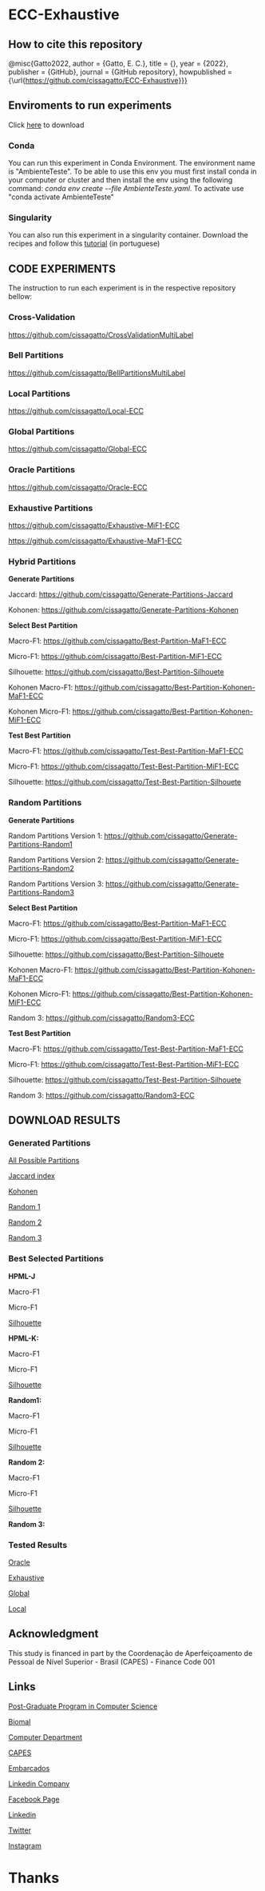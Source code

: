 # ECC-Exhaustive

## How to cite this repository
@misc{Gatto2022, author = {Gatto, E. C.}, title = {}, year = {2022}, publisher = {GitHub}, journal = {GitHub repository}, howpublished = {\url{https://github.com/cissagatto/ECC-Exhaustive}}}


## Enviroments to run experiments
Click [here](https://github.com/cissagatto/Multi-label-classification-using-network-community-information/tree/main/Environment) to download 

### Conda
You can run this experiment in Conda Environment. The environment name is "AmbienteTeste". To be able to use this env you must first install conda in your computer or cluster and then install the env using the following command: *conda env create --file AmbienteTeste.yaml*. To activate use "conda activate AmbienteTeste"

### Singularity
You can also run this experiment in a singularity container. Download the recipes and follow this [tutorial](https://prensa.li/@cissa.gatto/tutorial-como-criar-um-container-singularity-para-executar-scripts-r-com-java-e-rclone
) (in portuguese)

## CODE EXPERIMENTS

The instruction to run each experiment is in the respective repository bellow:

### Cross-Validation

https://github.com/cissagatto/CrossValidationMultiLabel

### Bell Partitions

https://github.com/cissagatto/BellPartitionsMultiLabel

### Local Partitions

https://github.com/cissagatto/Local-ECC

### Global Partitions

https://github.com/cissagatto/Global-ECC

### Oracle Partitions

https://github.com/cissagatto/Oracle-ECC

### Exhaustive Partitions

https://github.com/cissagatto/Exhaustive-MiF1-ECC

https://github.com/cissagatto/Exhaustive-MaF1-ECC


### Hybrid Partitions

__Generate Partitions__

Jaccard: https://github.com/cissagatto/Generate-Partitions-Jaccard

Kohonen: https://github.com/cissagatto/Generate-Partitions-Kohonen


__Select Best Partition__

Macro-F1: https://github.com/cissagatto/Best-Partition-MaF1-ECC

Micro-F1: https://github.com/cissagatto/Best-Partition-MiF1-ECC

Silhouette: https://github.com/cissagatto/Best-Partition-Silhouete

Kohonen Macro-F1: https://github.com/cissagatto/Best-Partition-Kohonen-MaF1-ECC

Kohonen Micro-F1: https://github.com/cissagatto/Best-Partition-Kohonen-MiF1-ECC


__Test Best Partition__

Macro-F1: https://github.com/cissagatto/Test-Best-Partition-MaF1-ECC

Micro-F1: https://github.com/cissagatto/Test-Best-Partition-MiF1-ECC

Silhouette: https://github.com/cissagatto/Test-Best-Partition-Silhouete


### Random Partitions

__Generate Partitions__

Random Partitions Version 1: https://github.com/cissagatto/Generate-Partitions-Random1

Random Partitions Version 2: https://github.com/cissagatto/Generate-Partitions-Random2

Random Partitions Version 3: https://github.com/cissagatto/Generate-Partitions-Random3


__Select Best Partition__

Macro-F1: https://github.com/cissagatto/Best-Partition-MaF1-ECC

Micro-F1: https://github.com/cissagatto/Best-Partition-MiF1-ECC

Silhouette: https://github.com/cissagatto/Best-Partition-Silhouete

Kohonen Macro-F1: https://github.com/cissagatto/Best-Partition-Kohonen-MaF1-ECC

Kohonen Micro-F1: https://github.com/cissagatto/Best-Partition-Kohonen-MiF1-ECC

Random 3: https://github.com/cissagatto/Random3-ECC


__Test Best Partition__

Macro-F1: https://github.com/cissagatto/Test-Best-Partition-MaF1-ECC

Micro-F1: https://github.com/cissagatto/Test-Best-Partition-MiF1-ECC

Silhouette: https://github.com/cissagatto/Test-Best-Partition-Silhouete

Random 3: https://github.com/cissagatto/Random3-ECC


## DOWNLOAD RESULTS

### Generated Partitions

[All Possible Partitions](https://www.4shared.com/folder/ewyzVyTz/Bell-Partitions.html)

[Jaccard index](https://www.4shared.com/folder/fwM4omvr/Jaccard.html)

[Kohonen](https://www.4shared.com/folder/DfVTAEs0/Kohonen.html)

[Random 1](https://www.4shared.com/folder/xCeyWh9j/Random1.html)

[Random 2](https://www.4shared.com/folder/vlpgBMO0/Random2.html)

[Random 3](https://www.4shared.com/folder/thGcQUx4/Random3.html)


### Best Selected Partitions

__HPML-J__

Macro-F1

Micro-F1 

[Silhouette]( https://www.4shared.com/folder/7tXqwmBt/Silhueta.html)


__HPML-K:__ 

Macro-F1

Micro-F1

[Silhouette](https://www.4shared.com/folder/xLuqlfRG/Silhueta.html)


__Random1:__

Macro-F1
 
Micro-F1

[Silhouette](https://www.4shared.com/folder/c_bzHqnw/Silhueta.html)


__Random 2:__

Macro-F1

Micro-F1

[Silhouette](https://www.4shared.com/folder/uUVc8R3m/Silhueta.html)


__Random 3:__ 


### Tested Results

[Oracle](https://www.4shared.com/folder/GwnoBkN0/Oracle-ECC.html)

[Exhaustive](https://www.4shared.com/folder/AIHeEZuf/Exhaustive-ECC.html)

[Global](https://www.4shared.com/folder/Y8yG4d8l/Global-ECC.html)

[Local](https://www.4shared.com/folder/8fwOkdEa/Local-ECC.html)


## Acknowledgment
This study is financed in part by the Coordenação de Aperfeiçoamento de Pessoal de Nível Superior - Brasil (CAPES) - Finance Code 001

## Links

[Post-Graduate Program in Computer Science](http://ppgcc.dc.ufscar.br/pt-br)

[Biomal](http://www.biomal.ufscar.br/)

[Computer Department](https://site.dc.ufscar.br/)

[CAPES](https://www.gov.br/capes/pt-br)

[Embarcados](https://www.embarcados.com.br/author/cissa/)

[Linkedin Company](https://www.linkedin.com/company/27241216)

[Facebook Page](https://www.facebook.com/cissagatto)

[Linkedin](https://www.linkedin.com/in/elainececiliagatto/)

[Twitter](https://twitter.com/cissagatto)

[Instagram](https://instagram.com/cissagatto)

# Thanks

